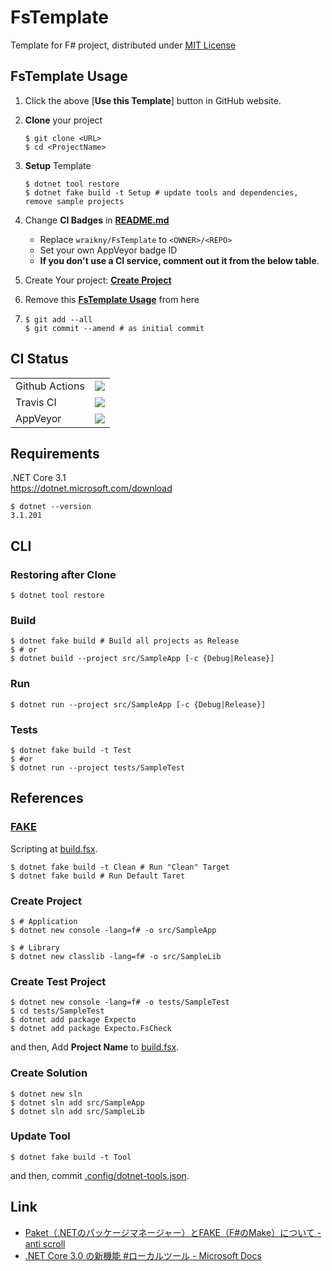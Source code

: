 # FsTemplate
Template for F# project, distributed under [MIT License](/LICENSE)

## FsTemplate Usage
1. Click the above [**Use this Template**] button in GitHub website.

2. **Clone** your project
    ```shell
    $ git clone <URL>
    $ cd <ProjectName>
    ```
3. **Setup** Template
    ```shell
    $ dotnet tool restore
    $ dotnet fake build -t Setup # update tools and dependencies, remove sample projects
    ```

4. Change **CI Badges** in **[README.md](/README.md)**
    - Replace `wraikny/FsTemplate` to `<OWNER>/<REPO>`
    - Set your own AppVeyor badge ID
    - **If you don't use a CI service, comment out it from the below table**.
5. Create Your project: **[Create Project](#Create-Project)**
6. Remove this **[FsTemplate Usage](#FsTemplate-Usage)** from here
7.
    ```shell
    $ git add --all
    $ git commit --amend # as initial commit
    ```


## CI Status
|||
:---|:---
|Github Actions|[![](https://github.com/wraikny/FsTemplate/workflows/CI/badge.svg)](https://github.com/wraikny/FsTemplate/actions?workflow=CI)|
|Travis CI|[![](https://travis-ci.org/wraikny/FsTemplate.svg?branch=master)](https://travis-ci.org/wraikny/FsTemplate)|
|AppVeyor|[![](https://ci.appveyor.com/api/projects/status/5vtyb8v9twdpteb6?svg=true)](https://ci.appveyor.com/project/wraikny/FsTemplate)|

<!---
comment out in Markdown.
--->

## Requirements
.NET Core 3.1  
https://dotnet.microsoft.com/download  

```shell
$ dotnet --version
3.1.201
```

## CLI

### Restoring after Clone
```shell
$ dotnet tool restore
```

### Build
```shell
$ dotnet fake build # Build all projects as Release
$ # or
$ dotnet build --project src/SampleApp [-c {Debug|Release}]
```

### Run
```shell
$ dotnet run --project src/SampleApp [-c {Debug|Release}]
```

### Tests
```shell
$ dotnet fake build -t Test
$ #or
$ dotnet run --project tests/SampleTest
```

## References
### [FAKE](https://fake.build/)  
Scripting at [build.fsx](/build.fsx).  

```shell
$ dotnet fake build -t Clean # Run "Clean" Target
$ dotnet fake build # Run Default Taret
```

### Create Project
```shell
$ # Application
$ dotnet new console -lang=f# -o src/SampleApp

$ # Library
$ dotnet new classlib -lang=f# -o src/SampleLib
```

### Create Test Project
```shell
$ dotnet new console -lang=f# -o tests/SampleTest
$ cd tests/SampleTest
$ dotnet add package Expecto
$ dotnet add package Expecto.FsCheck

```
and then, Add **Project Name** to [build.fsx](/build.fsx).

### Create Solution
```shell
$ dotnet new sln
$ dotnet sln add src/SampleApp
$ dotnet sln add src/SampleLib
```

### Update Tool
```shell
$ dotnet fake build -t Tool
```
and then, commit [.config/dotnet-tools.json](/.config/dotnet-tools.json).

## Link
- [Paket（.NETのパッケージマネージャー）とFAKE（F#のMake）について - anti scroll](https://tategakibunko.hatenablog.com/entry/2019/07/09/123655)
- [.NET Core 3.0 の新機能 #ローカルツール - Microsoft Docs](https://docs.microsoft.com/ja-jp/dotnet/core/whats-new/dotnet-core-3-0#local-tools)
